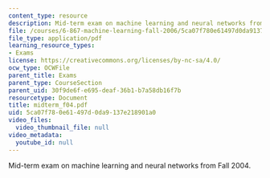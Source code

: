 ```yaml
---
content_type: resource
description: Mid-term exam on machine learning and neural networks from Fall 2004.
file: /courses/6-867-machine-learning-fall-2006/5ca07f780e61497d0da9137e218901a0_midterm_f04.pdf
file_type: application/pdf
learning_resource_types:
- Exams
license: https://creativecommons.org/licenses/by-nc-sa/4.0/
ocw_type: OCWFile
parent_title: Exams
parent_type: CourseSection
parent_uid: 30f9de6f-e695-deaf-36b1-b7a58db16f7b
resourcetype: Document
title: midterm_f04.pdf
uid: 5ca07f78-0e61-497d-0da9-137e218901a0
video_files:
  video_thumbnail_file: null
video_metadata:
  youtube_id: null
---
```

Mid-term exam on machine learning and neural networks from Fall 2004.